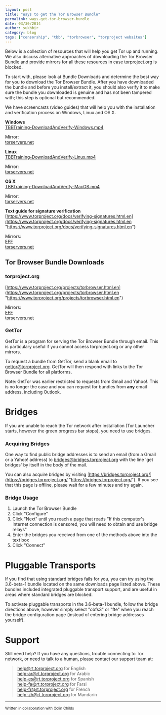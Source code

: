 ```yaml
---
layout: post
title: "Ways to get the Tor Browser Bundle"
permalink: ways-get-tor-browser-bundle
date: 03/30/2014
author: sukhbir
category: blog
tags: ["censorship", "tbb", "torbrowser", "torproject websites"]
---
```


Below is a collection of resources that will help you get Tor up and running. We also discuss alternative approaches of downloading the Tor Browser Bundle and provide mirrors for all these resources in case [torproject.org](https://www.torproject.org/) is blocked.

To start with, please look at Bundle Downloads and determine the best way for you to download the Tor Browser Bundle. After you have downloaded the bundle and before you install/extract it, you should also verify it to make sure the bundle you downloaded is genuine and has not been tampered with; this step is optional but recommended.

We have screencasts (video guides) that will help you with the installation and verification process on Windows, Linux and OS X.

**Windows**  
 [TBBTraining-DownloadAndVerify-Windows.mp4](https://media.torproject.org/video/TBBTraining/TBBTraining-DownloadAndVerify-Windows.mp4)

Mirror:  
 [torservers.net](https://www.torservers.net/mirrors/media.torproject.org/video/TBBTraining/TBBTraining-DownloadAndVerify-Windows.mp4)

**Linux**  
 [TBBTraining-DownloadAndVerify-Linux.mp4](https://media.torproject.org/video/TBBTraining/TBBTraining-DownloadAndVerify-Linux.mp4)

Mirror:  
 [torservers.net](https://www.torservers.net/mirrors/media.torproject.org/video/TBBTraining/TBBTraining-DownloadAndVerify-Linux.mp4)

**OS X**  
 [TBBTraining-DownloadAndVerify-MacOS.mp4](https://media.torproject.org/video/TBBTraining/TBBTraining-DownloadAndVerify-MacOS.mp4)

Mirror:  
 [torservers.net](https://www.torservers.net/mirrors/media.torproject.org/video/TBBTraining/TBBTraining-DownloadAndVerify-MacOS.mp4)

**Text guide for signature verification**  
 [https://www.torproject.org/docs/verifying-signatures.html.en](https://www.torproject.org/docs/verifying-signatures.html.en "https://www.torproject.org/docs/verifying-signatures.html.en")

Mirrors:  
 [EFF](https://s.eff.org/tor-mirror/docs/verifying-signatures.html.en)  
 [torservers.net](https://www.torservers.net/mirrors/torproject.org/docs/verifying-signatures.html.en)

## Tor Browser Bundle Downloads

### torproject.org

[https://www.torproject.org/projects/torbrowser.html.en](https://www.torproject.org/projects/torbrowser.html.en "https://www.torproject.org/projects/torbrowser.html.en")

Mirrors:  
 [EFF](https://s.eff.org/tor-mirror/projects/torbrowser.html.en)  
 [torservers.net](https://www.torservers.net/mirrors/torproject.org/projects/torbrowser.html.en)

### GetTor

GetTor is a program for serving the Tor Browser Bundle through email. This is particulary useful if you cannot access torproject.org or any other mirrors.

To request a bundle from GetTor, send a blank email to [gettor@torproject.org](mailto:gettor@torproject.org). GetTor will then respond with links to the Tor Browser Bundle for all platforms.

Note: GetTor was earlier restricted to requests from Gmail and Yahoo!. This is no longer the case and you can request for bundles from **any** email address, including Outlook.

# Bridges

If you are unable to reach the Tor network after installation (Tor Launcher starts, however the green progress bar stops), you need to use bridges.

### Acquiring Bridges

One way to find public bridge addresses is to send an email (from a Gmail or a Yahoo! address) to [bridges@bridges.torproject.org](mailto:bridges@bridges.torproject.org) with the line 'get bridges' by itself in the body of the mail.

You can also acquire bridges by visiting [https://bridges.torproject.org/](https://bridges.torproject.org/ "https://bridges.torproject.org/"). If you see that this page is offline, please wait for a few minutes and try again.

### Bridge Usage

1. Launch the Tor Browser Bundle  
2. Click "Configure"  
3. Click "Next" until you reach a page that reads "If this computer's Internet connection is censored, you will need to obtain and use bridge relays"  
4. Enter the bridges you received from one of the methods above into the text box  
5. Click "Connect"

# Pluggable Transports

If you find that using standard bridges fails for you, you can try using the 3.6-beta-1 bundle located on the same downloads page listed above. These bundles included integrated pluggable transport support, and are useful in areas where standard bridges are blocked.

To activate pluggable transports in the 3.6-beta-1 bundle, follow the bridge directions above, however simply select "obfs3" or "fte" when you reach the bridge configuration page (instead of entering bridge addresses yourself).

# Support

Still need help? If you have any questions, trouble connecting to Tor network, or need to talk to a human, please contact our support team at:

> [help@rt.torproject.org](mailto:help@rt.torproject.org) for English  
> [help-ar@rt.torproject.org](mailto:help-ar@rt.torproject.org) for Arabic  
> [help-es@rt.torproject.org](mailto:help-es@rt.torproject.org) for Spanish  
> [help-fa@rt.torproject.org](mailto:help-fa@rt.torproject.org) for Farsi  
> [help-fr@rt.torproject.org](mailto:help-fr@rt.torproject.org) for French  
> [help-zh@rt.torproject.org](mailto:help-zh@rt.torproject.org) for Mandarin

* * *
<small>Written in collaboration with Colin Childs</small>
